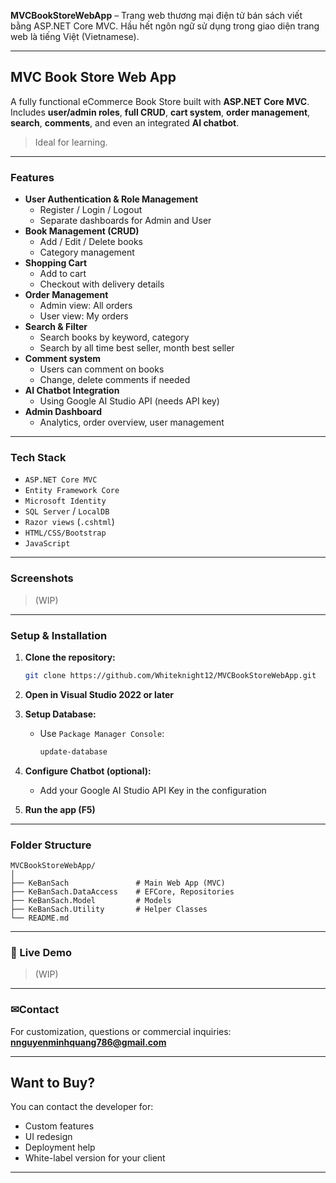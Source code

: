 **MVCBookStoreWebApp** – Trang web thương mại điện tử bán sách viết bằng ASP.NET Core MVC. Hầu hết ngôn ngữ sử dụng trong giao diện trang web là tiếng Việt (Vietnamese).

---

## MVC Book Store Web App

A fully functional eCommerce Book Store built with **ASP.NET Core MVC**.  
Includes **user/admin roles**, **full CRUD**, **cart system**, **order management**, **search**, **comments**, and even an integrated **AI chatbot**.

> Ideal for learning.

---

### Features

- **User Authentication & Role Management**
  - Register / Login / Logout
  - Separate dashboards for Admin and User
- **Book Management (CRUD)**
  - Add / Edit / Delete books
  - Category management
- **Shopping Cart**
  - Add to cart
  - Checkout with delivery details
- **Order Management**
  - Admin view: All orders
  - User view: My orders
- **Search & Filter**
  - Search books by keyword, category
  - Search by all time best seller, month best seller
- **Comment system**
  - Users can comment on books
  - Change, delete comments if needed
- **AI Chatbot Integration**
  - Using Google AI Studio API (needs API key)
- **Admin Dashboard**
  - Analytics, order overview, user management

---

### Tech Stack

- `ASP.NET Core MVC`
- `Entity Framework Core`
- `Microsoft Identity`
- `SQL Server` / `LocalDB`
- `Razor views` (`.cshtml`)
- `HTML/CSS/Bootstrap`
- `JavaScript`

---

### Screenshots

> (WIP)

---

### Setup & Installation

1. **Clone the repository:**

   ```bash
   git clone https://github.com/Whiteknight12/MVCBookStoreWebApp.git
   ```

2. **Open in Visual Studio 2022 or later**

3. **Setup Database:**
   - Use `Package Manager Console`:
     ```bash
     update-database
     ```

4. **Configure Chatbot (optional):**
   - Add your Google AI Studio API Key in the configuration

5. **Run the app (F5)**

---

### Folder Structure

```
MVCBookStoreWebApp/
│
├── KeBanSach               # Main Web App (MVC)
├── KeBanSach.DataAccess    # EFCore, Repositories
├── KeBanSach.Model         # Models
├── KeBanSach.Utility       # Helper Classes
└── README.md
```

---

### 📌 Live Demo 

> (WIP)

---

### ✉Contact

For customization, questions or commercial inquiries:  
**nnguyenminhquang786@gmail.com** 

---

## Want to Buy?
  
You can contact the developer for:
- Custom features
- UI redesign
- Deployment help
- White-label version for your client

---
